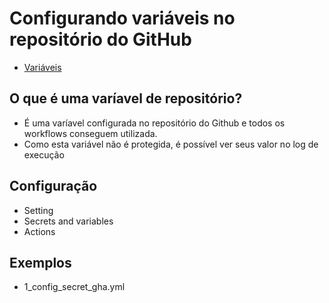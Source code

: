 # Configurando variáveis no repositório do GitHub
- [Variáveis](https://docs.github.com/pt/actions/writing-workflows/choosing-what-your-workflow-does/store-information-in-variables)

## O que é uma varíavel de repositório?
- É uma varíavel configurada no repositório do Github e todos os workflows conseguem utilizada.
- Como esta variável não é protegida, é possível ver seus valor no log de execução

## Configuração
- Setting
- Secrets and variables
- Actions

## Exemplos
- 1_config_secret_gha.yml